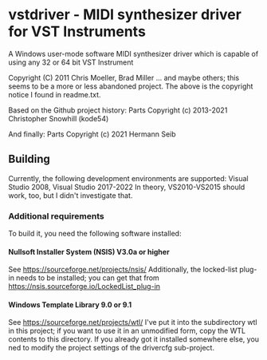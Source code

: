 # vstdriver - MIDI synthesizer driver for VST Instruments

A Windows user-mode software MIDI synthesizer driver which is capable of using any 32 or 64 bit VST Instrument

Copyright (C) 2011 Chris Moeller, Brad Miller
... and maybe others; this seems to be a more or less abandoned project.
The above is the copyright notice I found in readme.txt.

Based on the Github project history:
Parts Copyright (c) 2013-2021 Christopher Snowhill (kode54)

And finally:
Parts Copyright (c) 2021 Hermann Seib

## Building

Currently, the following development environments are supported:
Visual Studio 2008, Visual Studio 2017-2022
In theory, VS2010-VS2015 should work, too, but I didn't investigate that.

### Additional requirements

To build it, you need the following software installed:

#### Nullsoft Installer System (NSIS) V3.0a or higher
See https://sourceforge.net/projects/nsis/
Additionally, the locked-list plug-in needs to be installed; you can get that from
https://nsis.sourceforge.io/LockedList_plug-in

#### Windows Template Library 9.0 or 9.1
See https://sourceforge.net/projects/wtl/
I've put it into the subdirectory wtl in this project; if you want to use it in an unmodified form,
copy the WTL contents to this directory. If you already got it installed somewhere else, you ned to
modify the project settings of the drivercfg sub-project.